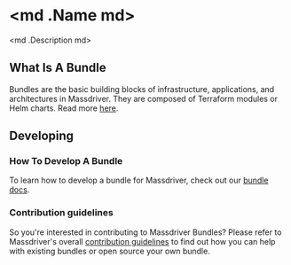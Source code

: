 # <md .Name md>

<md .Description md>

## What Is A Bundle  
  
Bundles are the basic building blocks of infrastructure, applications, and architectures in Massdriver. They are composed of Terraform modules or Helm charts. Read more [here](https://docs.massdriver.cloud/concepts/bundles).
  
## Developing  
  
### How To Develop A Bundle
  
To learn how to develop a bundle for Massdriver, check out our [bundle docs](https://docs.massdriver.cloud/bundles/development).
  
### Contribution guidelines

So you're interested in contributing to Massdriver Bundles?  Please refer to Massdriver's overall
[contribution guidelines](https://docs.massdriver.cloud/bundles/contributing) to find out how you
can help with existing bundles or open source your own bundle.
